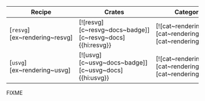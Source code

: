 | Recipe | Crates | Categories |
|--------|--------|------------|
| [`resvg`][ex~rendering~resvg] | [![resvg][c~resvg~docs~badge]][c~resvg~docs]{{hi:resvg}} | [![cat~rendering][cat~rendering~badge]][cat~rendering] |
| [`usvg`][ex~rendering~usvg] | [![usvg][c~usvg~docs~badge]][c~usvg~docs]{{hi:usvg}} | [![cat~rendering][cat~rendering~badge]][cat~rendering] |

<div class="hidden">
FIXME
</div>
